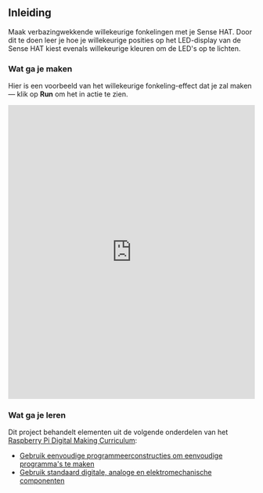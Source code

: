 ## Inleiding

Maak verbazingwekkende willekeurige fonkelingen met je Sense HAT. Door dit te doen leer je hoe je willekeurige posities op het LED-display van de Sense HAT kiest evenals willekeurige kleuren om de LED's op te lichten.

### Wat ga je maken

Hier is een voorbeeld van het willekeurige fonkeling-effect dat je zal maken — klik op **Run** om het in actie te zien. 
<iframe src="https://trinket.io/embed/python/55af2b45f5?outputOnly=true&runOption=run" width="100%" height="600" frameborder="0" marginwidth="0" marginheight="0" allowfullscreen mark="crwd-mark"></iframe>


### Wat ga je leren

Dit project behandelt elementen uit de volgende onderdelen van het [Raspberry Pi Digital Making Curriculum](https://www.raspberrypi.org/curriculum/):

- [Gebruik eenvoudige programmeerconstructies om eenvoudige programma's te maken](https://www.raspberrypi.org/curriculum/programming/creator)
- [Gebruik standaard digitale, analoge en elektromechanische componenten](https://www.raspberrypi.org/curriculum/physical-computing/creator)
